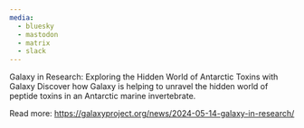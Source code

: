 ```yaml
---
media:
  - bluesky
  - mastodon
  - matrix
  - slack
---
```

Galaxy in Research: Exploring the Hidden World of Antarctic Toxins with Galaxy
Discover how Galaxy is helping to unravel the hidden world of peptide toxins in an Antarctic marine invertebrate.

Read more: https://galaxyproject.org/news/2024-05-14-galaxy-in-research/
